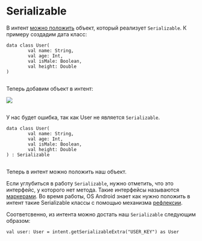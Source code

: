 # Serializable

В интент [можно положить](https://developer.android.com/reference/android/content/Intent#putExtra(java.lang.String,%20java.io.Serializable)) объект, который реализует `Serializable`. К примеру создадим дата класс:

```
data class User(
        val name: String,
        val age: Int,
        val isMale: Boolean,
        val height: Double
)
```

![](data:image/gif;base64,R0lGODlhAQABAPABAP///wAAACH5BAEKAAAALAAAAAABAAEAAAICRAEAOw==)![](data:image/gif;base64,R0lGODlhAQABAPABAP///wAAACH5BAEKAAAALAAAAAABAAEAAAICRAEAOw== "Click and drag to move")

Теперь добавим объект в интент:

![](https://ucarecdn.com/aef896ed-3346-45b6-98ac-1bbb597fd12a/)

![](data:image/gif;base64,R0lGODlhAQABAPABAP///wAAACH5BAEKAAAALAAAAAABAAEAAAICRAEAOw== "Click and drag to move")

У нас будет ошибка, так как User не является `Serializable`.

```
data class User(
        val name: String,
        val age: Int,
        val isMale: Boolean,
        val height: Double
) : Serializable
```

![](data:image/gif;base64,R0lGODlhAQABAPABAP///wAAACH5BAEKAAAALAAAAAABAAEAAAICRAEAOw==)![](data:image/gif;base64,R0lGODlhAQABAPABAP///wAAACH5BAEKAAAALAAAAAABAAEAAAICRAEAOw== "Click and drag to move")

Теперь в интент можно положить наш объект.

Если углубиться в работу `Serializable`, нужно отметить, что это интерфейс, у которого нет метода. Такие интерфейсы называются [маркерами](https://ru.wikipedia.org/wiki/Интерфейс-маркер_(шаблон_проектирования)). Во время работы, OS Android знает как нужно положить в интент такие Serializable классы с помощью механизма [рефлексии](https://tproger.ru/translations/programming-concepts-introspection-reflection/).

Соответсвенно, из интента можно достать наш `Serializable` следующим образом:

```
val user: User = intent.getSerializableExtra("USER_KEY") as User
```

![](data:image/gif;base64,R0lGODlhAQABAPABAP///wAAACH5BAEKAAAALAAAAAABAAEAAAICRAEAOw==)![](data:image/gif;base64,R0lGODlhAQABAPABAP///wAAACH5BAEKAAAALAAAAAABAAEAAAICRAEAOw== "Click and drag to move")
